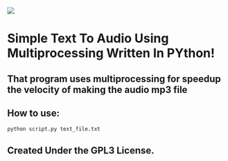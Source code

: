 <image src="https://www.gnu.org/graphics/gplv3-127x51.png">

# Simple Text To Audio Using Multiprocessing Written In PYthon!

## That program uses multiprocessing for speedup the velocity of making the audio mp3 file

## How to use:

```
python script.py text_file.txt
```

## Created Under the GPL3 License.
